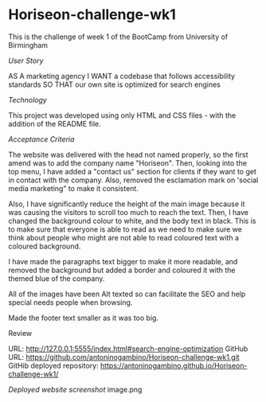 # Horiseon-challenge-wk1
This is the challenge of week 1 of the BootCamp from University of Birmingham

*User Story*

AS A marketing agency
I WANT a codebase that follows accessibility standards SO THAT our own site is optimized for search engines

*Technology*

This project was developed using only HTML and CSS files - with the addition of the README file.

*Acceptance Criteria*

The website was delivered with the head not named properly, so the first amend was to add the company name "Horiseon". Then, looking into the top menu, I have added a "contact us" section for clients if they want to get in contact with the company. Also, removed the esclamation mark on 'social media marketing" to make it consistent.

Also, I have significantly reduce the height of the main image because it was causing the visitors to scroll too much to reach the text. Then, I have changed the background colour to white, and the body text in black. This is to make sure that everyone is able to read as we need to make sure we think about people who might are not able to read coloured text with a coloured background. 

I have made the paragraphs text bigger to make it more readable, and removed the background but added a border and coloured it with the themed blue of the company.

All of the images have been Alt texted so can facilitate the SEO and help special needs people when browsing. 

Made the footer text smaller as it was too big. 

Review

URL: http://127.0.0.1:5555/index.html#search-engine-optimization
GitHub URL: https://github.com/antoninogambino/Horiseon-challenge-wk1.git
GitHib deployed repository: https://antoninogambino.github.io/Horiseon-challenge-wk1/

*Deployed website screenshot*
image.png